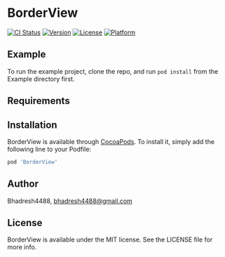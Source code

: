 # BorderView

[![CI Status](https://img.shields.io/travis/Bhadresh4488/BorderView.svg?style=flat)](https://travis-ci.org/Bhadresh4488/BorderView)
[![Version](https://img.shields.io/cocoapods/v/BorderView.svg?style=flat)](https://cocoapods.org/pods/BorderView)
[![License](https://img.shields.io/cocoapods/l/BorderView.svg?style=flat)](https://cocoapods.org/pods/BorderView)
[![Platform](https://img.shields.io/cocoapods/p/BorderView.svg?style=flat)](https://cocoapods.org/pods/BorderView)

## Example

To run the example project, clone the repo, and run `pod install` from the Example directory first.

## Requirements

## Installation

BorderView is available through [CocoaPods](https://cocoapods.org). To install
it, simply add the following line to your Podfile:

```ruby
pod 'BorderView'
```

## Author

Bhadresh4488, bhadresh4488@gmail.com

## License

BorderView is available under the MIT license. See the LICENSE file for more info.
